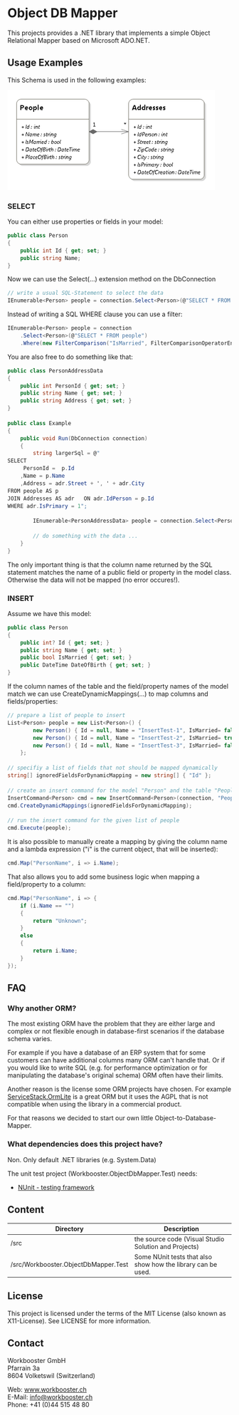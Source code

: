 Object DB Mapper
===================================
This projects provides a .NET library that implements a simple Object Relational Mapper based on Microsoft ADO.NET.

## Usage Examples

This Schema is used in the following examples:

![Example DB Schema](https://raw.githubusercontent.com/Workbooster/ObjectDbMapper/master/doc/img/source/Example-DB-Schema.png) 

### SELECT

You can either use properties or fields in your model:

```csharp
public class Person
{
    public int Id { get; set; }
    public string Name;
}
```

Now we can use the Select<T>(...) extension method on the DbConnection

```csharp
// write a usual SQL-Statement to select the data
IEnumerable<Person> people = connection.Select<Person>(@"SELECT * FROM people WHERE IsMarried = 1");
```

Instead of writing a SQL WHERE clause you can use a filter:

```csharp
IEnumerable<Person> people = connection
    .Select<Person>(@"SELECT * FROM people")
    .Where(new FilterComparison("IsMarried", FilterComparisonOperatorEnum.ExactlyEqual, true));
```

You are also free to do something like that:

```csharp
public class PersonAddressData
{
    public int PersonId { get; set; }
    public string Name { get; set; }
    public string Address { get; set; }
}

public class Example
{
    public void Run(DbConnection connection)
    {
        string largerSql = @"
SELECT 
     PersonId =  p.Id
    ,Name = p.Name
    ,Address = adr.Street + ', ' + adr.City
FROM people AS p
JOIN Addresses AS adr   ON adr.IdPerson = p.Id
WHERE adr.IsPrimary = 1";

        IEnumerable<PersonAddressData> people = connection.Select<PersonAddressData>(largerSql);

        // do something with the data ...
    }
}
```

The only important thing is that the column name returned by the SQL statement matches the name of a public field or property in the model class. Otherwise the data will not be mapped (no error occures!).


### INSERT

Assume we have this model:

```csharp
public class Person
{
    public int? Id { get; set; }
    public string Name { get; set; }
    public bool IsMarried { get; set; }
    public DateTime DateOfBirth { get; set; }
}
```

If the column names of the table and the field/property names of the model match we can use CreateDynamicMappings(...) to map columns and fields/properties:

```csharp
// prepare a list of people to insert
List<Person> people = new List<Person>() { 
        new Person() { Id = null, Name = "InsertTest-1", IsMarried= false, DateOfBirth = new DateTime(1985, 2,17), },
        new Person() { Id = null, Name = "InsertTest-2", IsMarried= true, DateOfBirth = new DateTime(1972, 11,2), },
        new Person() { Id = null, Name = "InsertTest-3", IsMarried= false, DateOfBirth = new DateTime(1953, 8,15), },
    };

// specifiy a list of fields that not should be mapped dynamically
string[] ignoredFieldsForDynamicMapping = new string[] { "Id" };

// create an insert command for the model "Person" and the table "People" with an automatic field mapping
InsertCommand<Person> cmd = new InsertCommand<Person>(connection, "People");
cmd.CreateDynamicMappings(ignoredFieldsForDynamicMapping);

// run the insert command for the given list of people
cmd.Execute(people);
```

It is also possible to manually create a mapping by giving the column name and a lambda expression ("i" is the current object, that will be inserted):

```csharp
cmd.Map("PersonName", i => i.Name);
```

That also allows you to add some business logic when mapping a field/property to a column:

```csharp
cmd.Map("PersonName", i => {
    if (i.Name == "")
    {
        return "Unknown";
    }
    else
    {
        return i.Name;
    }
});
```


## FAQ

### Why another ORM?

The most existing ORM have the problem that they are either large and complex or not flexible enough in database-first scenarios if the database schema varies. 

For example if you have a database of an ERP system that for some customers can have additional columns many ORM can't handle that. Or if you would like to write SQL (e.g. for performance optimization or for manipulating the database's original schema) ORM often have their limits.

Another reason is the license some ORM projects have chosen. For example [ServiceStack.OrmLite](https://github.com/ServiceStack/ServiceStack.OrmLite) is a great ORM but it uses the AGPL that is not compatible when using the library in a commercial product.

For that reasons we decided to start our own little Object-to-Database-Mapper.

### What dependencies does this project have?

Non. Only default .NET libraries (e.g. System.Data)

The unit test project (Workbooster.ObjectDbMapper.Test) needs:
* [NUnit - testing framework](http://www.nunit.org/)

## Content

Directory | Description
----------| -------------
/src | the source code (Visual Studio Solution and Projects)
/src/Workbooster.ObjectDbMapper.Test | Some NUnit tests that also show how the library can be used.

## License

This project is licensed under the terms of the MIT License (also known as X11-License). See LICENSE for more information.

## Contact

Workbooster GmbH<br/>
Pfarrain 3a<br/>
8604 Volketswil (Switzerland)<br/>

Web: www.workbooster.ch<br/>
E-Mail: info@workbooster.ch<br/>
Phone: +41 (0)44 515 48 80<br/>
